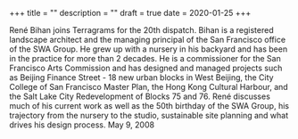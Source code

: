 +++
title = ""
description = ""
draft = true
date = 2020-01-25
+++

René Bihan joins Terragrams for the 20th dispatch. Bihan is a registered landscape architect and the managing principal of the San Francisco office of the SWA Group. He grew up with a nursery in his backyard and has been in the practice for more than 2 decades. He is a commissioner for the San Francisco Arts Commission and has designed and managed projects such as Beijing Finance Street - 18 new urban blocks in West Beijing, the City College of San Francisco Master Plan, the Hong Kong Cultural Harbour, and the Salt Lake City Redevelopment of Blocks 75 and 76. René discusses much of his current work as well as the 50th birthday of the SWA Group, his trajectory from the nursery to the studio, sustainable site planning and what drives his design process. May 9, 2008
